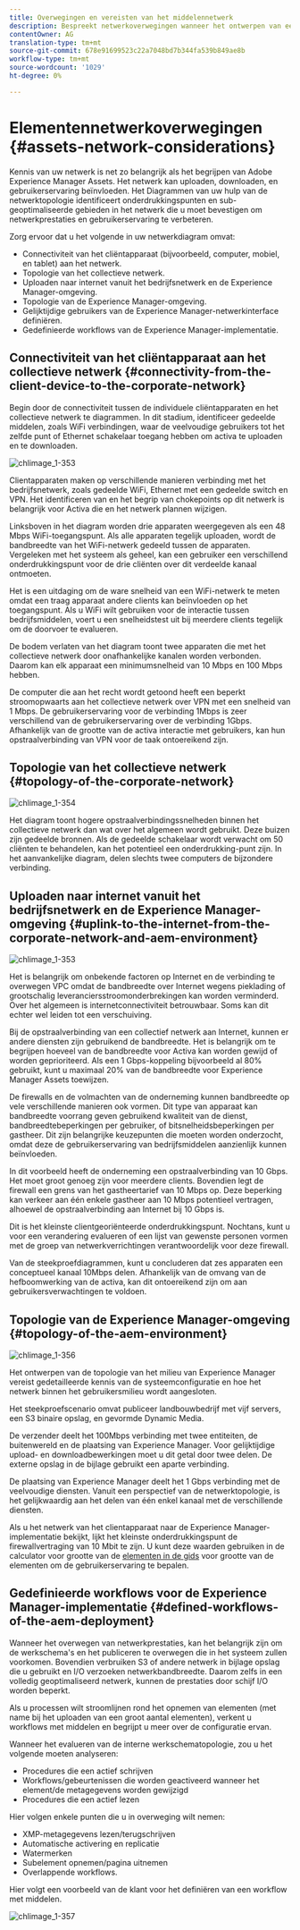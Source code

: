```yaml
---
title: Overwegingen en vereisten van het middelennetwerk
description: Bespreekt netwerkoverwegingen wanneer het ontwerpen van een plaatsing van de Middelen van de Adobe Experience Manager.
contentOwner: AG
translation-type: tm+mt
source-git-commit: 678e91699523c22a7048bd7b344fa539b849ae8b
workflow-type: tm+mt
source-wordcount: '1029'
ht-degree: 0%

---
```



# Elementennetwerkoverwegingen {#assets-network-considerations}

Kennis van uw netwerk is net zo belangrijk als het begrijpen van Adobe Experience Manager Assets. Het netwerk kan uploaden, downloaden, en gebruikerservaring beïnvloeden. Het Diagrammen van uw hulp van de netwerktopologie identificeert onderdrukkingspunten en sub-geoptimaliseerde gebieden in het netwerk die u moet bevestigen om netwerkprestaties en gebruikerservaring te verbeteren.

Zorg ervoor dat u het volgende in uw netwerkdiagram omvat:

* Connectiviteit van het cliëntapparaat (bijvoorbeeld, computer, mobiel, en tablet) aan het netwerk.
* Topologie van het collectieve netwerk.
* Uploaden naar internet vanuit het bedrijfsnetwerk en de Experience Manager-omgeving.
* Topologie van de Experience Manager-omgeving.
* Gelijktijdige gebruikers van de Experience Manager-netwerkinterface definiëren.
* Gedefinieerde workflows van de Experience Manager-implementatie.

## Connectiviteit van het cliëntapparaat aan het collectieve netwerk {#connectivity-from-the-client-device-to-the-corporate-network}

Begin door de connectiviteit tussen de individuele cliëntapparaten en het collectieve netwerk te diagrammen. In dit stadium, identificeer gedeelde middelen, zoals WiFi verbindingen, waar de veelvoudige gebruikers tot het zelfde punt of Ethernet schakelaar toegang hebben om activa te uploaden en te downloaden.

![chlimage_1-353](assets/chlimage_1-353.png)

Clientapparaten maken op verschillende manieren verbinding met het bedrijfsnetwerk, zoals gedeelde WiFi, Ethernet met een gedeelde switch en VPN. Het identificeren van en het begrip van chokepoints op dit netwerk is belangrijk voor Activa die en het netwerk plannen wijzigen.

Linksboven in het diagram worden drie apparaten weergegeven als een 48 Mbps WiFi-toegangspunt. Als alle apparaten tegelijk uploaden, wordt de bandbreedte van het WiFi-netwerk gedeeld tussen de apparaten. Vergeleken met het systeem als geheel, kan een gebruiker een verschillend onderdrukkingspunt voor de drie cliënten over dit verdeelde kanaal ontmoeten.

Het is een uitdaging om de ware snelheid van een WiFi-netwerk te meten omdat een traag apparaat andere clients kan beïnvloeden op het toegangspunt. Als u WiFi wilt gebruiken voor de interactie tussen bedrijfsmiddelen, voert u een snelheidstest uit bij meerdere clients tegelijk om de doorvoer te evalueren.

De bodem verlaten van het diagram toont twee apparaten die met het collectieve netwerk door onafhankelijke kanalen worden verbonden. Daarom kan elk apparaat een minimumsnelheid van 10 Mbps en 100 Mbps hebben.

De computer die aan het recht wordt getoond heeft een beperkt stroomopwaarts aan het collectieve netwerk over VPN met een snelheid van 1 Mbps. De gebruikerservaring voor de verbinding 1Mbps is zeer verschillend van de gebruikerservaring over de verbinding 1Gbps. Afhankelijk van de grootte van de activa interactie met gebruikers, kan hun opstraalverbinding van VPN voor de taak ontoereikend zijn.

## Topologie van het collectieve netwerk {#topology-of-the-corporate-network}

![chlimage_1-354](assets/chlimage_1-354.png)

Het diagram toont hogere opstraalverbindingssnelheden binnen het collectieve netwerk dan wat over het algemeen wordt gebruikt. Deze buizen zijn gedeelde bronnen. Als de gedeelde schakelaar wordt verwacht om 50 cliënten te behandelen, kan het potentieel een onderdrukking-punt zijn. In het aanvankelijke diagram, delen slechts twee computers de bijzondere verbinding.

## Uploaden naar internet vanuit het bedrijfsnetwerk en de Experience Manager-omgeving {#uplink-to-the-internet-from-the-corporate-network-and-aem-environment}

![chlimage_1-353](assets/chlimage_1-355.png)

Het is belangrijk om onbekende factoren op Internet en de verbinding te overwegen VPC omdat de bandbreedte over Internet wegens pieklading of grootschalig leveranciersstroomonderbrekingen kan worden verminderd. Over het algemeen is internetconnectiviteit betrouwbaar. Soms kan dit echter wel leiden tot een verschuiving.

Bij de opstraalverbinding van een collectief netwerk aan Internet, kunnen er andere diensten zijn gebruikend de bandbreedte. Het is belangrijk om te begrijpen hoeveel van de bandbreedte voor Activa kan worden gewijd of worden geprioriteerd. Als een 1 Gbps-koppeling bijvoorbeeld al 80% gebruikt, kunt u maximaal 20% van de bandbreedte voor Experience Manager Assets toewijzen.

De firewalls en de volmachten van de onderneming kunnen bandbreedte op vele verschillende manieren ook vormen. Dit type van apparaat kan bandbreedte voorrang geven gebruikend kwaliteit van de dienst, bandbreedtebeperkingen per gebruiker, of bitsnelheidsbeperkingen per gastheer. Dit zijn belangrijke keuzepunten die moeten worden onderzocht, omdat deze de gebruikerservaring van bedrijfsmiddelen aanzienlijk kunnen beïnvloeden.

In dit voorbeeld heeft de onderneming een opstraalverbinding van 10 Gbps. Het moet groot genoeg zijn voor meerdere clients. Bovendien legt de firewall een grens van het gastheertarief van 10 Mbps op. Deze beperking kan verkeer aan één enkele gastheer aan 10 Mbps potentieel vertragen, alhoewel de opstraalverbinding aan Internet bij 10 Gbps is.

Dit is het kleinste clientgeoriënteerde onderdrukkingspunt. Nochtans, kunt u voor een verandering evalueren of een lijst van gewenste personen vormen met de groep van netwerkverrichtingen verantwoordelijk voor deze firewall.

Van de steekproefdiagrammen, kunt u concluderen dat zes apparaten een conceptueel kanaal 10Mbps delen. Afhankelijk van de omvang van de hefboomwerking van de activa, kan dit ontoereikend zijn om aan gebruikersverwachtingen te voldoen.

## Topologie van de Experience Manager-omgeving {#topology-of-the-aem-environment}

![chlimage_1-356](assets/chlimage_1-356.png)

Het ontwerpen van de topologie van het milieu van Experience Manager vereist gedetailleerde kennis van de systeemconfiguratie en hoe het netwerk binnen het gebruikersmilieu wordt aangesloten.

Het steekproefscenario omvat publiceer landbouwbedrijf met vijf servers, een S3 binaire opslag, en gevormde Dynamic Media.

De verzender deelt het 100Mbps verbinding met twee entiteiten, de buitenwereld en de plaatsing van Experience Manager. Voor gelijktijdige upload- en downloadbewerkingen moet u dit getal door twee delen. De externe opslag in de bijlage gebruikt een aparte verbinding.

De plaatsing van Experience Manager deelt het 1 Gbps verbinding met de veelvoudige diensten. Vanuit een perspectief van de netwerktopologie, is het gelijkwaardig aan het delen van één enkel kanaal met de verschillende diensten.

Als u het netwerk van het clientapparaat naar de Experience Manager-implementatie bekijkt, lijkt het kleinste onderdrukkingspunt de firewallvertraging van 10 Mbit te zijn. U kunt deze waarden gebruiken in de calculator voor grootte van de [elementen in de gids](assets-sizing-guide.md) voor grootte van de elementen om de gebruikerservaring te bepalen.

## Gedefinieerde workflows voor de Experience Manager-implementatie {#defined-workflows-of-the-aem-deployment}

Wanneer het overwegen van netwerkprestaties, kan het belangrijk zijn om de werkschema&#39;s en het publiceren te overwegen die in het systeem zullen voorkomen. Bovendien verbruiken S3 of andere netwerk in bijlage opslag die u gebruikt en I/O verzoeken netwerkbandbreedte. Daarom zelfs in een volledig geoptimaliseerd netwerk, kunnen de prestaties door schijf I/O worden beperkt.

Als u processen wilt stroomlijnen rond het opnemen van elementen (met name bij het uploaden van een groot aantal elementen), verkent u workflows met middelen en begrijpt u meer over de configuratie ervan.

Wanneer het evalueren van de interne werkschematopologie, zou u het volgende moeten analyseren:

* Procedures die een actief schrijven
* Workflows/gebeurtenissen die worden geactiveerd wanneer het element/de metagegevens worden gewijzigd
* Procedures die een actief lezen

Hier volgen enkele punten die u in overweging wilt nemen:

* XMP-metagegevens lezen/terugschrijven
* Automatische activering en replicatie
* Watermerken
* Subelement opnemen/pagina uitnemen
* Overlappende workflows.

Hier volgt een voorbeeld van de klant voor het definiëren van een workflow met middelen.

![chlimage_1-357](assets/chlimage_1-357.png)
